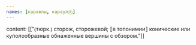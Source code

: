 ```yaml
---
names: [каравлы, караулⒶ]
---
```

content: [["⦅тюрк.⦆ сторож, сторожевой; ⟦в топонимии⟧ конические или куполообразные обнаженные вершины с обзором."]]
